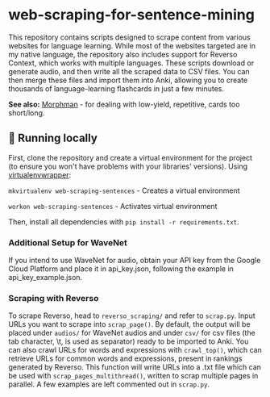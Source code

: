 # web-scraping-for-sentence-mining

This repository contains scripts designed to scrape content from various websites for language learning. While most of the websites targeted are in my native language, the repository also includes support for Reverso Context, which works with multiple languages. These scripts download or generate audio, and then write all the scraped data to CSV files. You can then merge these files and import them into Anki, allowing you to create thousands of language-learning flashcards in just a few minutes.

**See also:**
[Morphman](https://massimmersionapproach.com/table-of-contents/anki/morphman/) - for dealing with low-yield, repetitive, cards too short/long.

## 🏡 Running locally

First, clone the repository and create a virtual environment for the project (to ensure you won't have problems with your libraries' versions). Using [virtualenvwrapper](https://virtualenvwrapper.readthedocs.io/en/latest/):

`mkvirtualenv web-scraping-sentences` - Creates a virtual environment

`workon web-scraping-sentences` - Activates virtual environment

Then, install all dependencies with `pip install -r requirements.txt`.

### Additional Setup for WaveNet

If you intend to use WaveNet for audio, obtain your API key from the Google Cloud Platform and place it in api_key.json, following the example in api_key_example.json.

### Scraping with Reverso
To scrape Reverso, head to `reverso_scraping/` and refer to `scrap.py`. Input URLs you want to scrape into `scrap_page()`. By default, the output will be placed under `audios/` for WaveNet audios and under `csv/` for csv files (the tab character, \t, is used as separator) ready to be imported to Anki. You can also crawl URLs for words and expressions with `crawl_top()`, which can retrieve URLs for common words and expressions, present in rankings generated by Reverso. This function will write URLs into a .txt file which can be used with `scrap_pages_multithread()`, written to scrap multiple pages in parallel. A few examples are left commented out in `scrap.py`.
